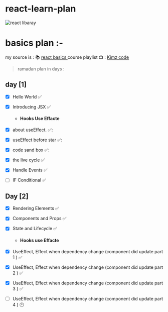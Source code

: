 # react-learn-plan
![react libaray](https://camo.githubusercontent.com/4e4a3b5c3e9c00501ec866e2f2466c5a6032f838aca5f2cf3b14450e39e8a2f0/68747470733a2f2f696d672e736869656c64732e696f2f62616467652f72656163742532302d2532333230323332612e7376673f267374796c653d666f722d7468652d6261646765266c6f676f3d7265616374266c6f676f436f6c6f723d253233363144414642)
# basics plan  :-

my source is : :books: [ react basics ]( https://reactjs.org/docs/getting-started.html )
course playlist :tv: : [Kimz code ](https://www.youtube.com/playlist?list=PLejc1JbD4ZFQa9YDF5pzB4JFbJovh3TN9)


> ramadan plan in days :


## day [1]

* [x]  Hello World :white_check_mark:
* [x]  Introducing JSX :white_check_mark:

    * ####  Hooks Use Effacte
* [x]  about useEffect. ✅:
* [x]  useEffect before star ✅:
* [x]  code sand box  ✅:
* [x]  the live cycle ✅
* [x]  Handle Events ✅
* [ ]  IF Conditional ✅


## Day [2]

* [x]  Rendering Elements ✅
* [x]  Components and Props ✅
* [x]  State and Lifecycle ✅

    * #### Hooks use Effacte

* [x] UseEffect, Effect when dependency change (component did update part 1 ) ✅
* [x] UseEffect, Effect when dependency change (component did update part 2 ) ✅
* [x] UseEffect, Effect when dependency change (component did update part 3 ) ✅
* [ ] UseEffect, Effect when dependency change (component did update part 4 ) :clock1:

<!-- * [ ]  Handling Events :clock1:
* [ ]  Conditional Rendering :clock1:
* [ ]  Lists and Keys :clock1:
* [ ]  Forms :clock1:
* [ ] Lifting State Up :clock1:
* [ ] Composition vs Inheritance :clock1:
* [ ] Thinking In React :clock1: -->

